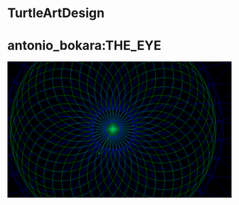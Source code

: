 # TurtleArtDesign
<h1>antonio_bokara:THE_EYE</h1>
<img src="https://github.com/aboka2417/TurtleArtDesign/blob/master/The%20eye.PNG">
